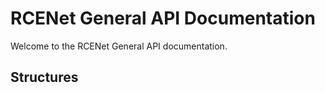 
# RCENet General API Documentation

Welcome to the RCENet General API documentation.

## Structures
